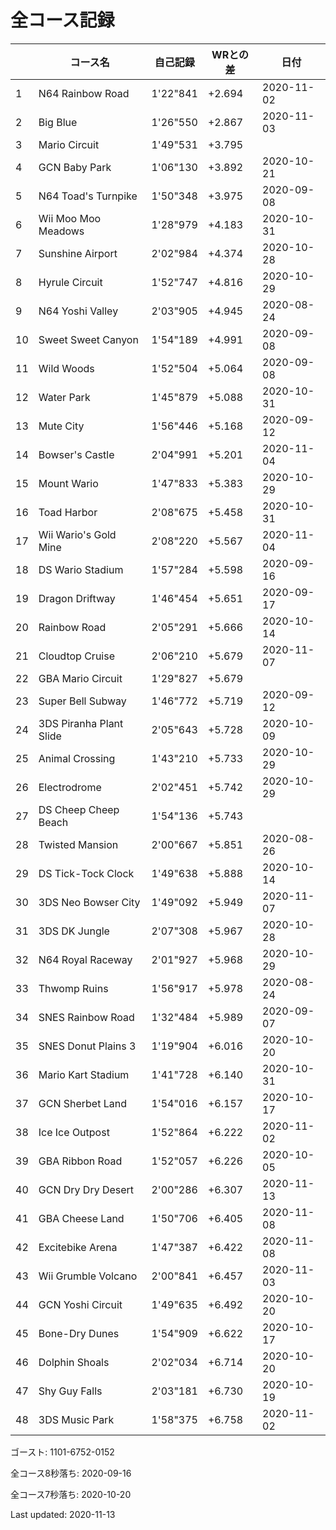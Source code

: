 # 全コース記録

||コース名|自己記録|WRとの差|日付
|--|--|--|--|--|
|1|N64 Rainbow Road|1'22"841|+2.694|2020-11-02|
|2|Big Blue|1'26"550|+2.867|2020-11-03|
|3|Mario Circuit|1'49"531|+3.795||
|4|GCN Baby Park|1'06"130|+3.892|2020-10-21|
|5|N64 Toad's Turnpike|1'50"348|+3.975|2020-09-08|
|6|Wii Moo Moo Meadows|1'28"979|+4.183|2020-10-31|
|7|Sunshine Airport|2'02"984|+4.374|2020-10-28|
|8|Hyrule Circuit|1'52"747|+4.816|2020-10-29|
|9|N64 Yoshi Valley|2'03"905|+4.945|2020-08-24|
|10|Sweet Sweet Canyon|1'54"189|+4.991|2020-09-08|
|11|Wild Woods|1'52"504|+5.064|2020-09-08|
|12|Water Park|1'45"879|+5.088|2020-10-31|
|13|Mute City|1'56"446|+5.168|2020-09-12|
|14|Bowser's Castle|2'04"991|+5.201|2020-11-04|
|15|Mount Wario|1'47"833|+5.383|2020-10-29|
|16|Toad Harbor|2'08"675|+5.458|2020-10-31|
|17|Wii Wario's Gold Mine|2'08"220|+5.567|2020-11-04|
|18|DS Wario Stadium|1'57"284|+5.598|2020-09-16|
|19|Dragon Driftway|1'46"454|+5.651|2020-09-17|
|20|Rainbow Road|2'05"291|+5.666|2020-10-14|
|21|Cloudtop Cruise|2'06"210|+5.679|2020-11-07|
|22|GBA Mario Circuit|1'29"827|+5.679||
|23|Super Bell Subway|1'46"772|+5.719|2020-09-12|
|24|3DS Piranha Plant Slide|2'05"643|+5.728|2020-10-09|
|25|Animal Crossing|1'43"210|+5.733|2020-10-29|
|26|Electrodrome|2'02"451|+5.742|2020-10-29|
|27|DS Cheep Cheep Beach|1'54"136|+5.743||
|28|Twisted Mansion|2'00"667|+5.851|2020-08-26|
|29|DS Tick-Tock Clock|1'49"638|+5.888|2020-10-14|
|30|3DS Neo Bowser City|1'49"092|+5.949|2020-11-07|
|31|3DS DK Jungle|2'07"308|+5.967|2020-10-28|
|32|N64 Royal Raceway|2'01"927|+5.968|2020-10-29|
|33|Thwomp Ruins|1'56"917|+5.978|2020-08-24|
|34|SNES Rainbow Road|1'32"484|+5.989|2020-09-07|
|35|SNES Donut Plains 3|1'19"904|+6.016|2020-10-20|
|36|Mario Kart Stadium|1'41"728|+6.140|2020-10-31|
|37|GCN Sherbet Land|1'54"016|+6.157|2020-10-17|
|38|Ice Ice Outpost|1'52"864|+6.222|2020-11-02|
|39|GBA Ribbon Road|1'52"057|+6.226|2020-10-05|
|40|GCN Dry Dry Desert|2'00"286|+6.307|2020-11-13|
|41|GBA Cheese Land|1'50"706|+6.405|2020-11-08|
|42|Excitebike Arena|1'47"387|+6.422|2020-11-08|
|43|Wii Grumble Volcano|2'00"841|+6.457|2020-11-03|
|44|GCN Yoshi Circuit|1'49"635|+6.492|2020-10-20|
|45|Bone-Dry Dunes|1'54"909|+6.622|2020-10-17|
|46|Dolphin Shoals|2'02"034|+6.714|2020-10-20|
|47|Shy Guy Falls|2'03"181|+6.730|2020-10-19|
|48|3DS Music Park|1'58"375|+6.758|2020-11-02|

ゴースト: 1101-6752-0152

全コース8秒落ち: 2020-09-16

全コース7秒落ち: 2020-10-20

Last updated: 2020-11-13
